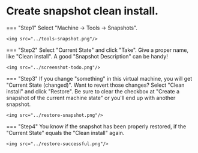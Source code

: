 # Create snapshot clean install.
=== "Step1"
    Select "Machine -> Tools -> Snapshots".

    <img src="../tools-snapshot.png"/>

=== "Step2"
    Select "Current State" and click "Take". Give a proper name, like "Clean install". A good "Snapshot Description" can be handy!

    <img src="../screenshot-todo.png"/>

=== "Step3"
    If you change "something" in this virtual machine, you will get "Current State (changed)". Want to revert those changes? Select "Clean install" and click "Restore". Be sure to clear the checkbox at "Create a snapshot of the current machine state" or you'll end up with another snapshot.

    <img src="../restore-snapshot.png"/>

=== "Step4"
    You know if the snapshot has been properly restored, if the "Current State" equals the "Clean install" again.

    <img src="../restore-successful.png"/>